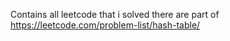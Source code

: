 Contains all leetcode  that i solved there are part of https://leetcode.com/problem-list/hash-table/
